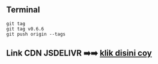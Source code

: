 ## Terminal
```
git tag
git tag v0.6.6
git push origin --tags
```

## Link CDN JSDELIVR ➡️➡️ [klik disini coy](https://cdn.jsdelivr.net/gh/Fancypedia/repojs@0.0.8/)

